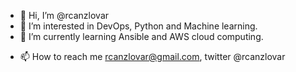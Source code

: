 - 👋 Hi, I’m @rcanzlovar
- 👀 I’m interested in DevOps, Python and Machine learning.
- 🌱 I’m currently learning Ansible and AWS cloud computing. 
<!--- 💞️ I’m looking to collaborate on ... --->
- 📫 How to reach me rcanzlovar@gmail.com, twitter @rcanzlovar 

<!---
rcanzlovar/rcanzlovar is a ✨ special ✨ repository because its `README.md` (this file) appears on your GitHub profile.
You can click the Preview link to take a look at your changes.
--->
